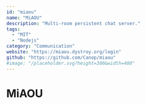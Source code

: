 ```yaml
---
id: "miaou"
name: "MiAOU"
description: "Multi-room persistent chat server."
tags:
  - "MIT"
  - "Nodejs"
category: "Communication"
website: "https://miaou.dystroy.org/login"
github: "https://github.com/Canop/miaou"
#image: "/placeholder.svg?height=300&width=400"
---
```


# MiAOU
